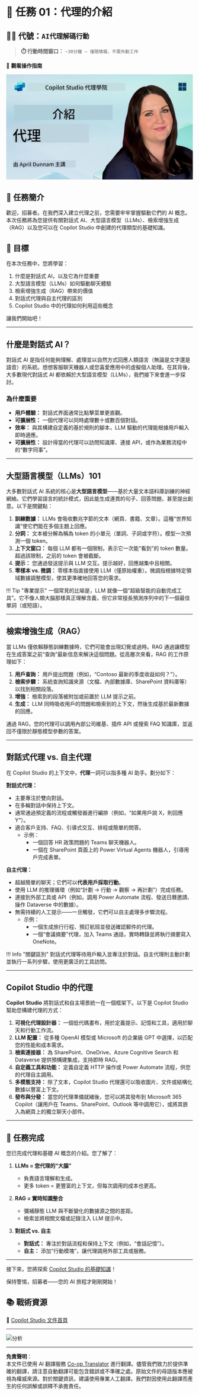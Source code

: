 <!--
CO_OP_TRANSLATOR_METADATA:
{
  "original_hash": "d6706e107678264168d77b2e107710b1",
  "translation_date": "2025-10-22T19:30:09+00:00",
  "source_file": "docs/recruit/01-introduction-to-agents/README.md",
  "language_code": "tw"
}
-->
# 🚨 任務 01：代理的介紹

## 🕵️‍♂️ 代號：`AI代理解碼行動`

> **⏱️ 行動時間窗口：** `~30分鐘 – 僅限情報，不需外勤工作`

🎥 **觀看操作指南**

[![代理介紹影片縮圖](../../../../../translated_images/video-thumbnail.56c0520a784a1a84608827574db5010a6f965836fb120255de402d20f2259f15.tw.jpg)](https://www.youtube.com/watch?v=BhPz_zicUnM "在 YouTube 上觀看操作指南")

## 🎯 任務簡介

歡迎，招募者。在我們深入建立代理之前，您需要牢牢掌握驅動它們的 AI 概念。本次任務將為您提供有關對話式 AI、大型語言模型（LLMs）、檢索增強生成（RAG）以及您可以在 Copilot Studio 中創建的代理類型的基礎知識。

## 🔎 目標

在本次任務中，您將學習：

1. 什麼是對話式 AI，以及它為什麼重要  
1. 大型語言模型（LLMs）如何驅動聊天體驗  
1. 檢索增強生成（RAG）帶來的價值  
1. 對話式代理與自主代理的區別  
1. Copilot Studio 中的代理如何利用這些概念  

讓我們開始吧！

---

## 什麼是對話式 AI？

對話式 AI 是指任何能夠理解、處理並以自然方式回應人類語言（無論是文字還是語音）的系統。想想客服聊天機器人或您喜愛應用中的虛擬個人助理。在其背後，大多數現代對話式 AI 都依賴於大型語言模型（LLMs），我們接下來會進一步探討。

### 為什麼重要

- **用戶體驗：** 對話式界面通常比點擊菜單更直觀。  
- **可擴展性：** 一個代理可以同時處理數十或數百個對話。  
- **效率：** 與其構建自定義的基於規則的腳本，LLM 驅動的代理能根據用戶輸入即時適應。  
- **可擴展性：** 設計得當的代理可以訪問知識庫、連接 API，或作為業務流程中的“數字同事”。

---

## 大型語言模型（LLMs）101

大多數對話式 AI 系統的核心是**大型語言模型**——基於大量文本語料庫訓練的神經網絡。它們學習語言的統計模式，因此能生成連貫的句子、回答問題，甚至提出創意。以下是關鍵點：

1. **訓練數據：** LLMs 會吸收數兆字節的文本（網頁、書籍、文章）。這種“世界知識”使它們能在多個主題上回應。  
1. **分詞：** 文本被分解為稱為 token 的小單元（單詞、子詞或字符）。模型一次預測一個 token。  
1. **上下文窗口：** 每個 LLM 都有一個限制，表示它一次能“看到”的 token 數量。超過該限制，之前的 token 會被截斷。  
1. **提示：** 您通過發送提示與 LLM 交互。提示越好，回應越集中且相關。  
1. **零樣本 vs. 微調：** 零樣本指直接使用 LLM（僅原始權重）。微調指根據特定領域數據調整模型，使其更準確地回答您的需求。

!!! Tip "專業提示"
    一個常見的比喻是，LLM 就像一個“超級智能的自動完成工具”。它不像人類大腦那樣真正理解含義，但它非常擅長預測序列中的下一個最佳單詞（或短語）。

---

## 檢索增強生成（RAG）

當 LLMs 僅依賴靜態訓練數據時，它們可能會出現幻覺或過時。RAG 通過讓模型在生成答案之前“查詢”最新信息來解決這個問題。從高層次來看，RAG 的工作原理如下：

1. **用戶查詢：** 用戶提出問題（例如，“Contoso 最新的季度收益如何？”）。  
1. **檢索步驟：** 系統查詢知識來源（文檔、內部數據庫、SharePoint 資料庫等）以找到相關段落。  
1. **增強：** 檢索到的段落被附加或前置於 LLM 提示之前。  
1. **生成：** LLM 同時吸收用戶的問題和檢索到的上下文，然後生成基於最新數據的回應。  

通過 RAG，您的代理可以調用內部公司維基、插件 API 或搜索 FAQ 知識庫，並返回不僅限於靜態模型參數的答案。

---

## 對話式代理 vs. 自主代理

在 Copilot Studio 的上下文中，**代理**一詞可以指多種 AI 助手。劃分如下：

**對話式代理：**

- 主要專注於雙向對話。  
- 在多輪對話中保持上下文。  
- 通常通過預定義的流程或觸發器進行編排（例如，“如果用戶說 X，則回應 Y”）。  
- 適合客戶支持、FAQ、引導式交互、排程或簡單的問答。  
  - 示例：  
    - 一個回答 HR 政策問題的 Teams 聊天機器人。  
    - 一個在 SharePoint 頁面上的 Power Virtual Agents 機器人，引導用戶完成表單。  

**自主代理：**

- 超越簡單的聊天；它們可以**代表用戶採取行動**。  
- 使用 LLM 的推理循環（例如“計劃 → 行動 → 觀察 → 再計劃”）完成任務。  
- 連接到外部工具或 API（例如，調用 Power Automate 流程、發送日曆邀請、操作 Dataverse 中的數據）。  
- 無需持續的人工提示——一旦觸發，它們可以自主處理多步驟流程。  
  - 示例：  
    - 一個生成旅行行程、預訂航班並發送確認郵件的代理。  
    - 一個“會議摘要”代理，加入 Teams 通話，實時轉錄並將執行摘要寫入 OneNote。  

!!! Info "關鍵區別"
    對話式代理等待用戶輸入並專注於對話。自主代理則主動計劃並執行一系列步驟，使用更廣泛的工具訪問。

---

## Copilot Studio 中的代理

**Copilot Studio** 將對話式和自主場景統一在一個框架下。以下是 Copilot Studio 幫助您構建代理的方式：

1. **可視化代理設計器：** 一個低代碼畫布，用於定義提示、記憶和工具，適用於聊天和行動工作流。  
1. **LLM 配置：** 從多種 OpenAI 模型或 Microsoft 的企業級 GPT 中選擇，以匹配您的性能和成本需求。  
1. **檢索連接器：** 為 SharePoint、OneDrive、Azure Cognitive Search 和 Dataverse 提供預構建集成，支持即時 RAG。  
1. **自定義工具和功能：** 定義自定義 HTTP 操作或 Power Automate 流程，供您的代理自主調用。  
1. **多模態支持：** 除了文本，Copilot Studio 代理還可以吸收圖片、文件或結構化數據以豐富上下文。  
1. **發布與分發：** 當您的代理準備就緒後，您可以將其發布到 Microsoft 365 Copilot（讓用戶在 Teams、SharePoint、Outlook 等中調用它），或將其嵌入為網頁上的獨立聊天小部件。

---

## 🎉 任務完成

您已完成代理和基礎 AI 概念的介紹。您了解了：

1. **LLMs = 您代理的“大腦”**  
   - 負責語言理解和生成。  
   - 更多 token = 更豐富的上下文，但每次調用的成本也更高。  

1. **RAG = 實時知識整合**  
   - 彌補靜態 LLM 與不斷變化的數據源之間的差距。  
   - 檢索並將相關文檔或記錄注入 LLM 提示中。  

1. **對話式 vs. 自主**  
   - **對話式：** 專注於對話流程和保持上下文（例如，“會話記憶”）。  
   - **自主：** 添加“行動模塊”，讓代理調用外部工具或服務。

---
接下來，您將探索 [Copilot Studio 的基礎知識](../02-copilot-studio-fundamentals/README.md)！

保持警惕，招募者——您的 AI 旅程才剛剛開始！

## 📚 戰術資源

🔗 [Copilot Studio 文件首頁](https://learn.microsoft.com/microsoft-copilot-studio/)

---

<img src="https://m365-visitor-stats.azurewebsites.net/agent-academy/recruit/01-introduction-to-agents" alt="分析" />

---

**免責聲明**：  
本文件已使用 AI 翻譯服務 [Co-op Translator](https://github.com/Azure/co-op-translator) 進行翻譯。儘管我們致力於提供準確的翻譯，請注意自動翻譯可能包含錯誤或不準確之處。原始文件的母語版本應被視為權威來源。對於關鍵資訊，建議使用專業人工翻譯。我們對因使用此翻譯而產生的任何誤解或誤釋不承擔責任。